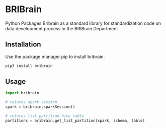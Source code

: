 # BRIBrain

Python Packages Bribrain as a standard library for standardization code on data development process in the BRIBrain Department

## Installation

Use the package manager pip to install bribrain.

```bash
pip3 install bribrain
```

## Usage

```python
import bribrain

# returns spark session
spark = bribrain.sparkSession()

# returns list partition hive table
partitions = bribrain.get_list_partition(spark, schema, table)
```